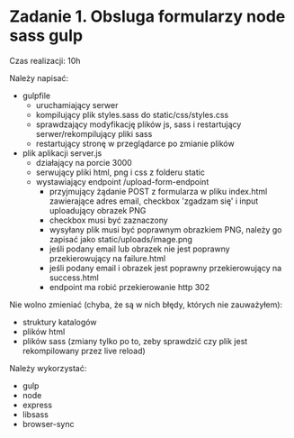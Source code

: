 # Zadanie 1. Obsluga formularzy node sass gulp

Czas realizacji: 10h

Należy napisać:

 - gulpfile 
   - uruchamiający serwer
   - kompilujący plik styles.sass do static/css/styles.css
   - sprawdzający modyfikację plików js, sass i restartujący serwer/rekompilujący pliki sass
   - restartujący stronę w przeglądarce po zmianie plików
 - plik aplikacji server.js 
   - działający na porcie 3000
   - serwujący pliki html, png i css z folderu static
   - wystawiający endpoint /upload-form-endpoint
     - przyjmujący żądanie POST z formularza w pliku index.html zawierające adres email, checkbox 'zgadzam się' i input uploadujący obrazek PNG
     - checkbox musi być zaznaczony
     - wysyłany plik musi być poprawnym obrazkiem PNG, należy go zapisać jako static/uploads/image.png
     - jeśli podany email lub obrazek nie jest poprawny przekierowujący na failure.html
     - jeśli podany email i obrazek jest poprawny przekierowujący na success.html
     - endpoint ma robić przekierowanie http 302

Nie wolno zmieniać (chyba, że są w nich błędy, których nie zauważyłem):

 - struktury katalogów
 - plików html
 - plików sass (zmiany tylko po to, zeby sprawdzić czy plik jest rekompilowany przez live reload)

Należy wykorzystać:

 - gulp
 - node
 - express
 - libsass
 - browser-sync
